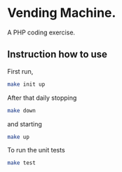 # Vending Machine.

A PHP coding exercise.



## Instruction how to use

First run,

```bash
make init up
```

After that daily stopping
```bash
make down
```

and starting
```bash
make up
```

To run the unit tests
```bash
make test
```

